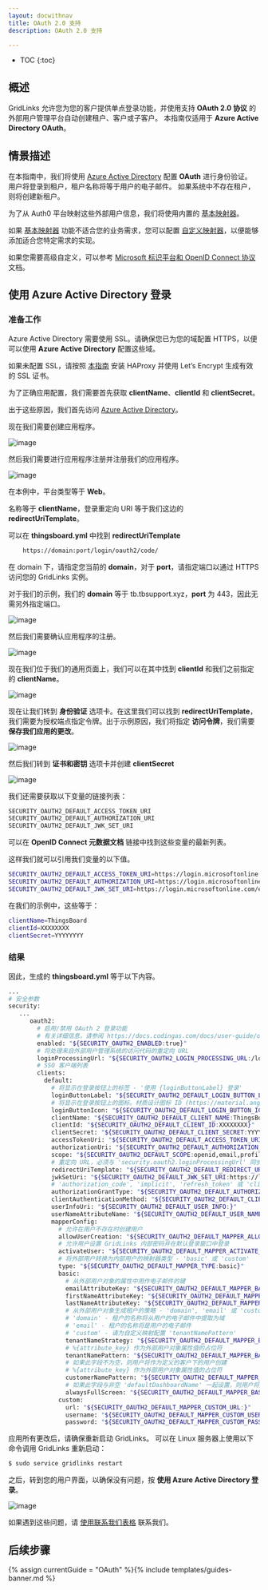 ```yaml
---
layout: docwithnav
title: OAuth 2.0 支持
description: OAuth 2.0 支持

---
```


* TOC
{:toc}

## 概述
GridLinks 允许您为您的客户提供单点登录功能，并使用支持 **OAuth 2.0 协议** 的外部用户管理平台自动创建租户、客户或子客户。
本指南仅适用于 **Azure Active Directory OAuth**。
## 情景描述

在本指南中，我们将使用 [Azure Active Directory](https://portal.azure.com/) 配置 **OAuth** 进行身份验证。
用户将登录到租户，租户名称将等于用户的电子邮件。
如果系统中不存在租户，则将创建新租户。

为了从 Auth0 平台映射这些外部用户信息，我们将使用内置的 [基本映射器](/docs/user-guide/oauth-2-support/#basic-mapper)。

如果 [基本映射器](/docs/user-guide/oauth-2-support/#basic-mapper) 功能不适合您的业务需求，您可以配置 [自定义映射器](/docs/user-guide/oauth-2-support/#custom-mapper)，以便能够添加适合您特定需求的实现。

如果您需要高级自定义，可以参考 [Microsoft 标识平台和 OpenID Connect 协议](https://docs.microsoft.com/en-us/azure/active-directory/develop/v2-protocols-oidc) 文档。

## 使用 Azure Active Directory 登录

### 准备工作

Azure Active Directory 需要使用 SSL。请确保您已为您的域配置 HTTPS，以便可以使用 **Azure Active Directory** 配置这些域。

如果未配置 SSL，请按照 [本指南](/docs/user-guide/install/pe/add-haproxy-ubuntu/) 安装 HAProxy 并使用 Let’s Encrypt 生成有效的 SSL 证书。


为了正确应用配置，我们需要首先获取 **clientName**、**clientId** 和 **clientSecret**。

出于这些原因，我们首先访问 [Azure Active Directory](https://portal.azure.com/#blade/Microsoft_AAD_IAM/ActiveDirectoryMenuBlade/Overview)。

现在我们需要创建应用程序。

![image](/images/user-guide/oauth-2-support/azure/azure-go-for-ad.png)

然后我们需要进行应用程序注册并注册我们的应用程序。

![image](/images/user-guide/oauth-2-support/azure/azure-go-for-and-create-application.png)

在本例中，平台类型等于 **Web**。

名称等于 **clientName**，登录重定向 URI 等于我们这边的 **redirectUriTemplate**。

可以在 **thingsboard.yml** 中找到 **redirectUriTemplate**

```bash
    https://domain:port/login/oauth2/code/
```

在 domain 下，请指定您当前的 **domain**，对于 **port**，请指定端口以通过 HTTPS 访问您的 GridLinks 实例。

对于我们的示例，我们的 **domain** 等于 tb.tbsupport.xyz，**port** 为 443，因此无需另外指定端口。


![image](/images/user-guide/oauth-2-support/azure/azure-create-application.png)

然后我们需要确认应用程序的注册。

![image](/images/user-guide/oauth-2-support/azure/azure-application-general-data.png)

现在我们位于我们的通用页面上，我们可以在其中找到 **clientId** 和我们之前指定的 **clientName**。


![image](/images/user-guide/oauth-2-support/azure/azure-application-authentication.png)

现在让我们转到 **身份验证** 选项卡。在这里我们可以找到 **redirectUriTemplate**，我们需要为授权端点指定令牌。出于示例原因，我们将指定 **访问令牌**，我们需要 **保存我们应用的更改**。

![image](/images/user-guide/oauth-2-support/azure/azure-application-secrets.png)

然后我们转到 **证书和密钥** 选项卡并创建 **clientSecret**

![image](/images/user-guide/oauth-2-support/azure/azure-application-endpoints.png)

我们还需要获取以下变量的链接列表：

```bash
SECURITY_OAUTH2_DEFAULT_ACCESS_TOKEN_URI
SECURITY_OAUTH2_DEFAULT_AUTHORIZATION_URI
SECURITY_OAUTH2_DEFAULT_JWK_SET_URI
```

可以在 **OpenID Connect 元数据文档** 链接中找到这些变量的最新列表。

这样我们就可以引用我们变量的以下值。
```bash
SECURITY_OAUTH2_DEFAULT_ACCESS_TOKEN_URI=https://login.microsoftonline.com/example-tenant-id/oauth2/token
SECURITY_OAUTH2_DEFAULT_AUTHORIZATION_URI=https://login.microsoftonline.com/example-tenant-id/oauth2/authorize
SECURITY_OAUTH2_DEFAULT_JWK_SET_URI=https://login.microsoftonline.com/example-tenant-id/discovery/keys
```

在我们的示例中，这些等于：
```bash
clientName=ThingsBoard
clientId=XXXXXXXX
clientSecret=YYYYYYYY
```


### 结果

因此，生成的 **thingsboard.yml** 等于以下内容。

```bash
...
# 安全参数
security:
   ...
      oauth2:
        # 启用/禁用 OAuth 2 登录功能
        # 有关详细信息，请参阅 https://docs.codingas.com/docs/user-guide/oauth-2-support/
        enabled: "${SECURITY_OAUTH2_ENABLED:true}"
        # 将处理来自外部用户管理系统的访问代码的重定向 URL
        loginProcessingUrl: "${SECURITY_OAUTH2_LOGIN_PROCESSING_URL:/login/oauth2/code/}"
        # SSO 客户端列表
        clients:
          default:
            # 将显示在登录按钮上的标签 - '使用 {loginButtonLabel} 登录'
            loginButtonLabel: "${SECURITY_OAUTH2_DEFAULT_LOGIN_BUTTON_LABEL:Azure Active Directory}"
            # 将显示在登录按钮上的图标。材质设计图标 ID (https://material.angularjs.org/latest/api/directive/mdIcon)
            loginButtonIcon: "${SECURITY_OAUTH2_DEFAULT_LOGIN_BUTTON_ICON:}"
            clientName: "${SECURITY_OAUTH2_DEFAULT_CLIENT_NAME:ThingsBoard}"
            clientId: "${SECURITY_OAUTH2_DEFAULT_CLIENT_ID:XXXXXXXX}"
            clientSecret: "${SECURITY_OAUTH2_DEFAULT_CLIENT_SECRET:YYYYYYYY}"
            accessTokenUri: "${SECURITY_OAUTH2_DEFAULT_ACCESS_TOKEN_URI:https://login.microsoftonline.com/example-tenant-id/oauth2/token}"
            authorizationUri: "${SECURITY_OAUTH2_DEFAULT_AUTHORIZATION_URI:https://login.microsoftonline.com/example-tenant-id/oauth2/authorize}"
            scope: "${SECURITY_OAUTH2_DEFAULT_SCOPE:openid,email,profile}"
            # 重定向 URL，必须与 'security.oauth2.loginProcessingUrl' 同步，但添加了域名
            redirectUriTemplate: "${SECURITY_OAUTH2_DEFAULT_REDIRECT_URI_TEMPLATE:https://tb.tbsupport.xyz/login/oauth2/code/}"
            jwkSetUri: "${SECURITY_OAUTH2_DEFAULT_JWK_SET_URI:https://login.microsoftonline.com/example-tenant-id/discovery/keys}"
            # 'authorization_code', 'implicit', 'refresh_token' 或 'client_credentials'
            authorizationGrantType: "${SECURITY_OAUTH2_DEFAULT_AUTHORIZATION_GRANT_TYPE:authorization_code}"
            clientAuthenticationMethod: "${SECURITY_OAUTH2_DEFAULT_CLIENT_AUTHENTICATION_METHOD:post}" # basic 或 post
            userInfoUri: "${SECURITY_OAUTH2_DEFAULT_USER_INFO:}"
            userNameAttributeName: "${SECURITY_OAUTH2_DEFAULT_USER_NAME_ATTRIBUTE_NAME:email}"
            mapperConfig:
              # 允许在用户不存在时创建用户
              allowUserCreation: "${SECURITY_OAUTH2_DEFAULT_MAPPER_ALLOW_USER_CREATION:true}"
              # 允许用户设置 GridLinks 内部密码并在默认登录窗口中登录
              activateUser: "${SECURITY_OAUTH2_DEFAULT_MAPPER_ACTIVATE_USER:false}"
              # 将外部用户转换为内部用户的映射器类型 - 'basic' 或 'custom'
              type: "${SECURITY_OAUTH2_DEFAULT_MAPPER_TYPE:basic}"
              basic:
                # 从外部用户对象的属性中用作电子邮件的键
                emailAttributeKey: "${SECURITY_OAUTH2_DEFAULT_MAPPER_BASIC_EMAIL_ATTRIBUTE_KEY:email}"
                firstNameAttributeKey: "${SECURITY_OAUTH2_DEFAULT_MAPPER_BASIC_FIRST_NAME_ATTRIBUTE_KEY:}"
                lastNameAttributeKey: "${SECURITY_OAUTH2_DEFAULT_MAPPER_BASIC_LAST_NAME_ATTRIBUTE_KEY:}"
                # 从外部用户对象生成租户的策略 - 'domain', 'email' 或 'custom'
                # 'domain' - 租户的名称将从用户的电子邮件中提取为域
                # 'email' - 租户的名称将是用户的电子邮件
                # 'custom' - 请为自定义映射配置 'tenantNamePattern'
                tenantNameStrategy: "${SECURITY_OAUTH2_DEFAULT_MAPPER_BASIC_TENANT_NAME_STRATEGY:domain}"
                # %{attribute_key} 作为外部用户对象属性值的占位符
                tenantNamePattern: "${SECURITY_OAUTH2_DEFAULT_MAPPER_BASIC_TENANT_NAME_PATTERN:}"
                # 如果此字段不为空，则用户将作为定义的客户下的用户创建
                # %{attribute_key} 作为外部用户对象属性值的占位符
                customerNamePattern: "${SECURITY_OAUTH2_DEFAULT_MAPPER_BASIC_CUSTOMER_NAME_PATTERN:}"
                # 如果此字段与非空 'defaultDashboardName' 一起设置，则用户将从定义的仪表板以全屏模式开始
                alwaysFullScreen: "${SECURITY_OAUTH2_DEFAULT_MAPPER_BASIC_ALWAYS_FULL_SCREEN:false}"
              custom:
                url: "${SECURITY_OAUTH2_DEFAULT_MAPPER_CUSTOM_URL:}"
                username: "${SECURITY_OAUTH2_DEFAULT_MAPPER_CUSTOM_USERNAME:}"
                password: "${SECURITY_OAUTH2_DEFAULT_MAPPER_CUSTOM_PASSWORD:}"
```


应用所有更改后，请确保重新启动 GridLinks。
可以在 Linux 服务器上使用以下命令调用 GridLinks 重新启动：
```bash
$ sudo service gridlinks restart
```

之后，转到您的用户界面，以确保没有问题，按 **使用 Azure Active Directory 登录**。

![image](/images/user-guide/oauth-2-support/azure/azure-login.png)

如果遇到这些问题，请 [使用联系我们表格](/docs/contact-us/) 联系我们。

## 后续步骤

{% assign currentGuide = "OAuth" %}{% include templates/guides-banner.md %}